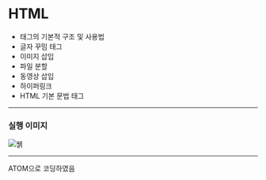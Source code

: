 # HTML

- 태그의 기본적 구조 및 사용법   
- 글자 꾸밈 태그   
- 이미지 삽입   
- 파일 분할   
- 동영상 삽입   
- 하이퍼링크   
- HTML 기본 문법 태그

----------------------
### 실행 이미지

![웱](https://raw.githubusercontent.com/junhyuk0801/WebStudy/master/HTML/runcapture.JPG) 

----------------------

ATOM으로 코딩하였음
